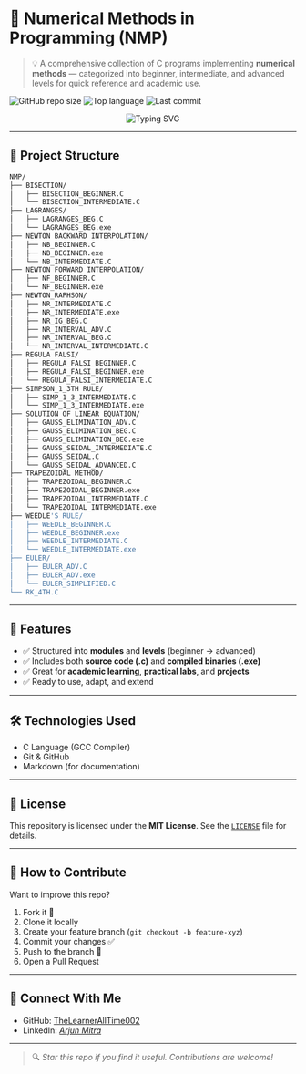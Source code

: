 
<!-- TITLE -->
# 🔢 Numerical Methods in Programming (NMP)

> 💡 A comprehensive collection of C programs implementing **numerical methods** — categorized into beginner, intermediate, and advanced levels for quick reference and academic use.

<!-- BADGES -->
![GitHub repo size](https://img.shields.io/github/repo-size/TheLearnerAllTime002/Numerical-Methods?style=for-the-badge)
![Top language](https://img.shields.io/github/languages/top/TheLearnerAllTime002/Numerical-Methods?style=for-the-badge)
![Last commit](https://img.shields.io/github/last-commit/TheLearnerAllTime002/Numerical-Methods?style=for-the-badge)


<!-- ANIMATED HEADING -->
<p align="center">
  <img src="https://readme-typing-svg.herokuapp.com?font=Fira+Code&size=24&pause=1000&color=32CD32&center=true&vCenter=true&width=800&lines=🚀+Welcome+to+Numerical+Methods+Repository;💻+Explore+C+programs+for+every+numerical+technique;🎓+Ideal+for+students%2C+engineers+%26+educators!" alt="Typing SVG" />
</p>

---

## 📁 Project Structure

```bash
NMP/
├── BISECTION/
│   ├── BISECTION_BEGINNER.C
│   └── BISECTION_INTERMEDIATE.C
├── LAGRANGES/
│   ├── LAGRANGES_BEG.C
│   └── LAGRANGES_BEG.exe
├── NEWTON BACKWARD INTERPOLATION/
│   ├── NB_BEGINNER.C
│   ├── NB_BEGINNER.exe
│   └── NB_INTERMEDIATE.C
├── NEWTON FORWARD INTERPOLATION/
│   ├── NF_BEGINNER.C
│   └── NF_BEGINNER.exe
├── NEWTON_RAPHSON/
│   ├── NR_INTERMEDIATE.C
│   ├── NR_INTERMEDIATE.exe
│   ├── NR_IG_BEG.C
│   ├── NR_INTERVAL_ADV.C
│   ├── NR_INTERVAL_BEG.C
│   └── NR_INTERVAL_INTERMEDIATE.C
├── REGULA FALSI/
│   ├── REGULA_FALSI_BEGINNER.C
│   ├── REGULA_FALSI_BEGINNER.exe
│   └── REGULA_FALSI_INTERMEDIATE.C
├── SIMPSON_1_3TH RULE/
│   ├── SIMP_1_3_INTERMEDIATE.C
│   └── SIMP_1_3_INTERMEDIATE.exe
├── SOLUTION OF LINEAR EQUATION/
│   ├── GAUSS_ELIMINATION_ADV.C
│   ├── GAUSS_ELIMINATION_BEG.C
│   ├── GAUSS_ELIMINATION_BEG.exe
│   ├── GAUSS_SEIDAL_INTERMEDIATE.C
│   ├── GAUSS_SEIDAL.C
│   └── GAUSS_SEIDAL_ADVANCED.C
├── TRAPEZOIDAL METHOD/
│   ├── TRAPEZOIDAL_BEGINNER.C
│   ├── TRAPEZOIDAL_BEGINNER.exe
│   ├── TRAPEZOIDAL_INTERMEDIATE.C
│   └── TRAPEZOIDAL_INTERMEDIATE.exe
├── WEEDLE'S RULE/
│   ├── WEEDLE_BEGINNER.C
│   ├── WEEDLE_BEGINNER.exe
│   ├── WEEDLE_INTERMEDIATE.C
│   └── WEEDLE_INTERMEDIATE.exe
├── EULER/
│   ├── EULER_ADV.C
│   ├── EULER_ADV.exe
│   └── EULER_SIMPLIFIED.C
└── RK_4TH.C
````

---

## 📌 Features

* ✅ Structured into **modules** and **levels** (beginner → advanced)
* ✅ Includes both **source code (.c)** and **compiled binaries (.exe)**
* ✅ Great for **academic learning**, **practical labs**, and **projects**
* ✅ Ready to use, adapt, and extend

---

## 🛠 Technologies Used

* C Language (GCC Compiler)
* Git & GitHub
* Markdown (for documentation)

---

## 📜 License

This repository is licensed under the **MIT License**.
See the [`LICENSE`](https://github.com/TheLearnerAllTime002/Numerical-Methods/blob/main/LICENSE) file for details.

---

## 🌟 How to Contribute

Want to improve this repo?

1. Fork it 🍴
2. Clone it locally
3. Create your feature branch (`git checkout -b feature-xyz`)
4. Commit your changes ✅
5. Push to the branch 🚀
6. Open a Pull Request

---

## 🤝 Connect With Me

* GitHub: [TheLearnerAllTime002](https://github.com/TheLearnerAllTime002)
* LinkedIn: *[Arjun Mitra](https://www.linkedin.com/in/arjun-mitra-2761a9260)*

---

> 🔍 *Star this repo if you find it useful. Contributions are welcome!*

```





